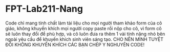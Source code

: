 # FPT-Lab211-Nang
Code chỉ mang tính chất làm tài liệu cho mọi người tham khảo form của cô giáo, không khuyến khích mọi người copy paste rồi nộp cho cô, vì form cô sẽ luôn thay đổi để phù hợp, và cô luôn đưa ra thêm 1 vài tính năng nhỏ bên ngoài yêu cầu để khuyến khích sinh viên sáng tạo. CHO NÊN MÌNH TUYỆT ĐỐI KHÔNG KHUYẾN KHÍCH CÁC BẠN CHÉP Y NGHUYÊN CODE!
